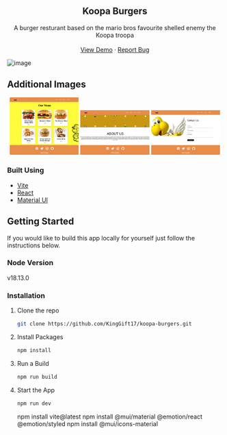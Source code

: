 <h2 align="center">Koopa Burgers</h2>

  <p align="center">
    A burger resturant based on the mario bros favourite shelled enemy the Koopa troopa
    <br />
    <br />
    <a href="https://koopa-burgers.vercel.app">View Demo</a>
    ·
    <a href="https://github.com/github_username/KingGift17">Report Bug</a>
  </p>
</div>

![image](https://github.com/KingGift17/koopa-burgers/assets/47861826/18b2b77c-fa58-4500-99b6-2b0360db5edf)

## Additional Images

<p align='center'>
    <img src='/src/assets/menuImage.png' width='32%'>
    <img src='/src/assets/aboutUsImage.png' width='32%'>
    <img src='/src/assets/contactUsImage.png' width='32%'>
</p>

### Built Using

- [Vite](https://vitejs.dev/)
- [React](https://react.dev/)
- [Material UI](https://mui.com/)
<!-- GETTING STARTED -->

## Getting Started

If you would like to build this app locally for yourself just follow the instructions below.

### Node Version

v18.13.0

### Installation

1. Clone the repo

   ```bash
   git clone https://github.com/KingGift17/koopa-burgers.git
   ```

2. Install Packages

   ```bash
   npm install
   ```

3. Run a Build

   ```bash
   npm run build
   ```

4. Start the App

   ```bash
   npm run dev
   ```

   npm install vite@latest
   npm install @mui/material @emotion/react @emotion/styled
   npm install @mui/icons-material
